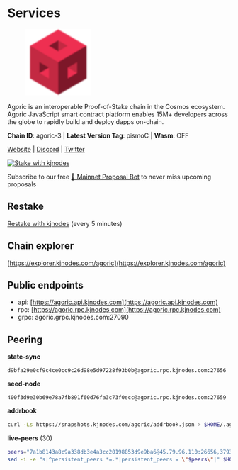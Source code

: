 # Services

<figure><img src="https://raw.githubusercontent.com/kj89/cosmos-images/main/logos/agoric.png" width="150" alt=""><figcaption></figcaption></figure>

Agoric is an interoperable Proof-of-Stake chain in the Cosmos ecosystem.  Agoric JavaScript smart contract platform enables 15M+ developers across the  globe to rapidly build and deploy dapps on-chain.

**Chain ID**: agoric-3 | **Latest Version Tag**: pismoC | **Wasm**: OFF

[Website](https://agoric.com) | [Discord](https://discord.com/invite/qDW8DRes4s) | [Twitter](https://twitter.com/agoric)

[![Stake with kjnodes](https://i.ibb.co/cr44Q8j/button-stake-with-kjnodes.png)](https://restake.app/agoric/agoricvaloper1ku5sm2twlsywdrp4wz3kfwgyrtqtp0lpr3nvk8)

Subscribe to our free [🤖 Mainnet Proposal Bot](https://t.me/kjnodes_proposal_bot) to never miss upcoming proposals

## Restake

[Restake with kjnodes](https://restake.app/agoric/agoricvaloper1ku5sm2twlsywdrp4wz3kfwgyrtqtp0lpr3nvk8) (every 5 minutes)
## Chain explorer
[https://explorer.kjnodes.com/agoric](https://explorer.kjnodes.com/agoric)

## Public endpoints

* api: [https://agoric.api.kjnodes.com](https://agoric.api.kjnodes.com)
* rpc: [https://agoric.rpc.kjnodes.com](https://agoric.rpc.kjnodes.com)
* grpc: agoric.grpc.kjnodes.com:27090

## Peering

**state-sync**

```text
d9bfa29e0cf9c4ce0cc9c26d98e5d97228f93b0b@agoric.rpc.kjnodes.com:27656
```

**seed-node**

```text
400f3d9e30b69e78a7fb891f60d76fa3c73f0ecc@agoric.rpc.kjnodes.com:27659
```

**addrbook**
```bash
curl -Ls https://snapshots.kjnodes.com/agoric/addrbook.json > $HOME/.agoric/config/addrbook.json
```

**live-peers** (30)
```bash
peers="7a1b8143a8c9a338db3e4a3cc20198853d9e9ba6@45.79.96.110:26656,37933cb8069e22554e454294d529eddb0fdae145@52.56.185.212:26656,d9bfa29e0cf9c4ce0cc9c26d98e5d97228f93b0b@65.109.88.38:27656,81024f7597b22dd841613cac76a219d25a4533fe@13.215.217.74:26656,aede0d57cd77051cf1270675fa770c22e8074501@64.32.40.134:26656,711f6f36a6ec3924b6d721de6adce604092e59f2@116.202.226.169:26656,a38a30c1dd31f63be2befd40b82964b215c3c288@165.22.251.28:26656,506f9bca6ce2f29a2556427f90693a8ee1b100ff@178.128.238.183:26060,9ed68bef54712b46713ac755ab7a6e7ad30694ef@192.99.44.79:14456,98d989f486d42ec75203f918495c420ca9665514@34.122.28.103:26656,0464c8dded70d01f5ab50a8d6047a6b27ddf2ccd@84.244.95.232:26656,63bd6649f80362ce513027d99ef32c826fdbd259@45.9.62.136:26656,f095bb53006ebddcbbf29c8df70dddcba6419e36@142.93.145.13:26656,0837c0dac0bb15e79e64207bb0fa5a9a6fa42ad4@178.62.116.62:26656,0f642db2770d4dd3e0d030b2f14f1365e40f3b38@82.100.58.101:26657,ca4c3b9d0cf78d934a3b972c328db2e4a9a66c42@64.32.40.114:26656,023be2465f7292cb3284a50787d6edc5a75c62a2@95.214.52.166:26656,ebc272824924ea1a27ea3183dd0b9ba713494f83@195.3.220.135:27106,cccbc2151821e498e03a3a3df9115618571262a7@35.215.1.238:26656,5e0acd690771af91625095185f6081dd1bccdb8f@78.47.21.189:26656,e759de7a872eff293ab1316a0745eb5fdd5614f3@88.217.142.187:26656,0861af66b3f637db967120d690758ee08222794c@75.119.148.118:36656,9e673680df593d841b0e09c49f87409654d84ae9@95.217.202.49:37656,125911b3993930f69c873e3d8e80763d91cefab7@195.14.6.156:26656,03c7d68a1433dde6db1acbbdf98712609843cc8f@161.97.187.189:36656,e70955351f601ea5be9a9bf41032949a777f31b3@207.244.255.229:10003,3ba7770c5a4a09259e5bc41cc79c5b1aeddae0de@34.118.76.216:26656,4dfada1eaf19505734492171403a3c3c3648ba57@34.66.30.56:26656,8346a2f94b41b8f0d43c49e37ca2ffc9855936b7@34.123.255.69:26656,f23a7b7610843cb8d4a6f1f6a44d08926ea86e6d@195.14.6.177:26015"
sed -i -e "s|^persistent_peers *=.*|persistent_peers = \"$peers\"|" $HOME/.agoric/config/config.toml
```
